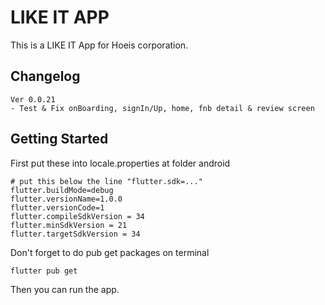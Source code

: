 # LIKE IT APP

This is a LIKE IT App for Hoeis corporation.

## Changelog

```text
Ver 0.0.21
- Test & Fix onBoarding, signIn/Up, home, fnb detail & review screen
```

## Getting Started

First put these into locale.properties at folder android

```text
# put this below the line "flutter.sdk=..."
flutter.buildMode=debug
flutter.versionName=1.0.0
flutter.versionCode=1
flutter.compileSdkVersion = 34
flutter.minSdkVersion = 21
flutter.targetSdkVersion = 34
```

Don't forget to do pub get packages on terminal

```shell
flutter pub get
```

Then you can run the app.

